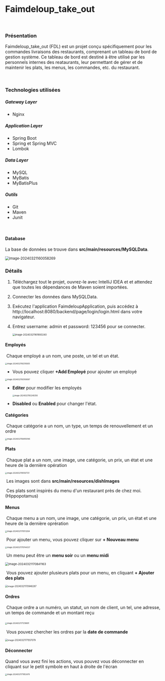 # Faimdeloup_take_out

<br>

### Présentation

Faimdeloup_take_out (FDL) est un projet conçu spécifiquement pour les commandes livraisons des restaurants, comprenant un tableau de bord de gestion système. Ce tableau de bord est destiné à être utilisé par les personnels internes des reataurants, leur permettant de gérer et de maintenir les plats, les menus, les commandes, etc. du restaurant.

<br>

### Technologies utilisées

##### Gateway Layer

- Nginx

##### Application Layer

- Spring Boot
- Spring et Spring MVC
- Lombok

##### Data Layer

- MySQL
- MyBatis
- MyBatisPlus

##### Outils

- Git
- Maven
- Junit

<br>

#### Database

La base de données se trouve dans **src/main/resources/MySQLData**.

<img src="C:\Users\zhuyz\AppData\Roaming\Typora\typora-user-images\image-20240321160058269.png" alt="image-20240321160058269" style="zoom: 80%;" />

### Détails

1. Téléchargez tout le projet, ouvrez-le avec IntelliJ IDEA et et attendez que toutes les dépendances de Maven soient importées.

2. Connecter les données dans MySQLData.

3. Exécutez l'application FaimdeloupApplication, puis accédez à http://localhost:8080/backend/page/login/login.html dans votre navigateur.

4. Entrez username: admin et password: 123456 pour se connecter.

   <img src="C:\Users\zhuyz\AppData\Roaming\Typora\typora-user-images\image-20240321161900240.png" alt="image-20240321161900240" style="zoom: 55%;" />
   
   

#### Employés

​	Chaque employé a un nom, une poste, un tel et un état.

<img src="C:\Users\zhuyz\AppData\Roaming\Typora\typora-user-images\image-20240321162518305.png" alt="image-20240321162518305" style="zoom: 40%;" />

- Vous pouvez cliquer **+Add Employé** pour ajouter un employé

<img src="C:\Users\zhuyz\AppData\Roaming\Typora\typora-user-images\image-20240321163100087.png" alt="image-20240321163100087" style="zoom: 40%;" />

- **Editer** pour modifier les employés

  <img src="C:\Users\zhuyz\AppData\Roaming\Typora\typora-user-images\image-20240321163240356.png" alt="image-20240321163240356" style="zoom: 40%;" />

- **Disabled** ou **Enabled** pour changer l'état.



####  Catégories

​	Chaque catégorie a un nom, un type, un temps de renouvellement et un ordre

<img src="C:\Users\zhuyz\AppData\Roaming\Typora\typora-user-images\image-20240321164950146.png" alt="image-20240321164950146" style="zoom:40%;" />



#### Plats

​	Chaque plat a un nom, une image, une catégorie, un prix, un état et une heure de la dernière opération

<img src="C:\Users\zhuyz\AppData\Roaming\Typora\typora-user-images\image-20240321165507121.png" alt="image-20240321165507121" style="zoom:40%;" />

​	Les images sont dans **src/main/resources/dishImages**

​	Ces plats sont inspirés du menu d'un restaurant près de chez moi. (Hippopotamus)

#### Menus

​	Chaque menu a un nom, une image, une catégorie, un prix, un état et une heure de la dernière oprération

<img src="C:\Users\zhuyz\AppData\Roaming\Typora\typora-user-images\image-20240321170513264.png" alt="image-20240321170513264" style="zoom:40%;" />

​		Pour ajouter un menu, vous pouvez cliquer sur **+ Nouveau menu**

<img src="C:\Users\zhuyz\AppData\Roaming\Typora\typora-user-images\image-20240321170744337.png" alt="image-20240321170744337" style="zoom:40%;" />

​		Un menu peut être un **menu soir** ou un **menu midi**

<img src="C:\Users\zhuyz\AppData\Roaming\Typora\typora-user-images\image-20240321170841163.png" alt="image-20240321170841163" style="zoom: 67%;" />

​		Vous pouvez ajouter plusieurs plats pour un menu, en cliquant **+ Ajouter des plats**

<img src="C:\Users\zhuyz\AppData\Roaming\Typora\typora-user-images\image-20240321170946287.png" alt="image-20240321170946287" style="zoom: 50%;" />

#### Ordres

​	Chaque ordre a un numéro, un statut, un nom de client, un tel, une adresse, un temps de commande et un montant reçu

​	<img src="C:\Users\zhuyz\AppData\Roaming\Typora\typora-user-images\image-20240321171218891.png" alt="image-20240321171218891" style="zoom:40%;" />

​	Vous pouvez chercher les ordres par la **date de commande**

<img src="C:\Users\zhuyz\AppData\Roaming\Typora\typora-user-images\image-20240321171557079.png" alt="image-20240321171557079" style="zoom:50%;" />

#### Déconnecter

Quand vous avez fini les actions, vous pouvez vous déconnecter en cliquant sur le petit symbole en haut à droite de l'écran

<img src="C:\Users\zhuyz\AppData\Roaming\Typora\typora-user-images\image-20240321171852478.png" alt="image-20240321171852478" style="zoom:40%;" />